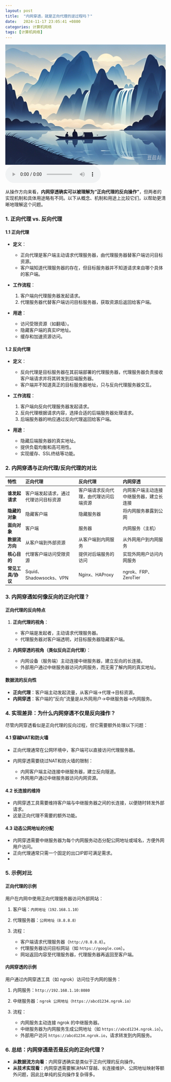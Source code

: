 ```yaml
---
layout: post
title:  "内网穿透，就是正向代理的逆过程吗？"
date:   2024-11-17 23:05:41 +0800
categories: 计算机网络
tags: [计算机网络]
---
```

![描述图片](/asset/img/1.png)
<audio controls autoplay>
  <source src="/asset/mp3/a2.mp3" type="audio/mpeg">
</audio>

从操作方向来看，**内网穿透确实可以被理解为“正向代理的反向操作”**，但两者的实现机制和具体用途略有不同。以下从概念、机制和用途上比较它们，以帮助更清晰地理解这个问题。

### **1. 正向代理 vs. 反向代理**

#### **1.1 正向代理**

*   **定义**：

    *   正向代理是客户端主动请求代理服务器，由代理服务器替客户端访问目标资源。
    *   客户端知道代理服务器的存在，但目标服务器并不知道请求来自哪个具体的客户端。
*   **工作流程**：

    1.  客户端向代理服务器发起请求。
    2.  代理服务器代替客户端访问目标服务器，获取资源后返回给客户端。
*   **用途**：

    *   访问受限资源（如翻墙）。
    *   隐藏客户端的真实IP地址。
    *   缓存和加速资源访问。

#### **1.2 反向代理**

*   **定义**：

    *   反向代理是目标服务器在其前端部署的代理服务器，代理服务器负责接收客户端请求并将其转发到后端服务器。
    *   客户端并不知道真正的目标服务器地址，只与反向代理服务器交互。
*   **工作流程**：

    1.  客户端向反向代理服务器发起请求。
    2.  反向代理根据请求内容，选择合适的后端服务器处理请求。
    3.  后端服务器的响应通过反向代理返回给客户端。
*   **用途**：

    *   隐藏后端服务器的真实地址。
    *   提供负载均衡和高可用性。
    *   实现缓存、SSL终结等功能。

### **2. 内网穿透与正向代理/反向代理的对比**

| **特性**      | **正向代理**              | **反向代理**            | **内网穿透**             |
| :---------- | :-------------------- | :------------------ | :------------------- |
| **谁发起请求**   | 客户端发起请求，通过代理访问目标资源    | 客户端请求反向代理，由代理访问后端资源 | 内网客户端主动连接中继服务器，建立长连接 |
| **隐藏的对象**   | 隐藏客户端                 | 隐藏服务器               | 将内网服务暴露到公网           |
| **面向对象**    | 客户端                   | 服务器                 | 内网服务（主机）             |
| **数据流方向**   | 从客户端到外部资源             | 从客户端到内网服务           | 从外网用户到内网服务           |
| **核心目的**    | 代理客户端访问受限资源           | 提供对后端服务的访问          | 实现外网用户访问内网服务         |
| **常见工具/协议** | Squid、Shadowsocks、VPN | Nginx、HAProxy       | ngrok、FRP、ZeroTier   |

### **3. 内网穿透如何像反向的正向代理？**

#### **正向代理的反向特点**

1.  **正向代理的视角**：

    *   客户端是发起者，主动请求代理服务器。
    *   代理服务器对客户端透明，对目标服务器隐藏客户端。
2.  **内网穿透的视角（类似反向正向代理）**：

    *   内网设备（服务端）主动连接中继服务器，建立反向的长连接。
    *   外部用户通过中继服务器访问内网服务，而无需了解内网的真实地址。

#### **数据流的反向性**

*   **正向代理**：客户端主动发起流量，从客户端→代理→目标资源。
*   **内网穿透**：客户端的“反向”流量是从外网用户→中继服务器→内网服务。

### **4. 实现差异：为什么内网穿透不仅是反向操作？**

尽管内网穿透看似是正向代理的反向过程，但它需要额外处理以下问题：

#### **4.1 穿越NAT和防火墙**

*   正向代理通常在公网环境中，客户端可以直接访问代理服务器。
*   内网穿透需要绕过NAT和防火墙的限制：

    *   内网客户端主动连接中继服务器，建立反向隧道。
    *   外网用户通过中继服务器访问内网资源。

#### **4.2 长连接的维持**

*   内网穿透工具需要维持客户端与中继服务器之间的长连接，以便随时转发外部请求。
*   这是正向代理不需要的额外功能。

#### **4.3 动态公网地址的分配**

*   内网穿透需要中继服务器为每个内网服务动态分配公网地址或域名，方便外网用户访问。
*   正向代理通常只需一个固定的出口IP即可满足需求。
*

### **5. 示例对比**

#### **正向代理的示例**

用户在内网中使用正向代理服务器访问外部网站：

1.  客户端：`内网地址（192.168.1.10）`
2.  代理服务器：`公网地址（8.8.8.8）`
3.  流程：

    *   客户端请求代理服务器（`http://8.8.8.8`）。
    *   代理服务器访问目标网站（如 `https://google.com`）。
    *   网站返回内容至代理服务器，代理服务器再返回至客户端。

#### **内网穿透的示例**

用户通过内网穿透工具（如 ngrok）访问位于内网的服务：

1.  内网服务：`http://192.168.1.10:8080`
2.  中继服务器：`ngrok 公网地址（https://abcd1234.ngrok.io）`
3.  流程：

    *   内网服务主动连接 ngrok 的中继服务器。
    *   中继服务器为内网服务生成公网地址（如 `https://abcd1234.ngrok.io`）。
    *   外部用户访问 `https://abcd1234.ngrok.io`，请求转发到内网服务。

### **6. 总结：内网穿透是否是反向的正向代理？**

*   **从数据流方向看**：内网穿透确实是类似于正向代理的反向操作。
*   **从技术实现看**：内网穿透需要解决NAT穿越、长连接维护、公网地址映射等额外问题，因此比单纯的反向操作复杂得多。

